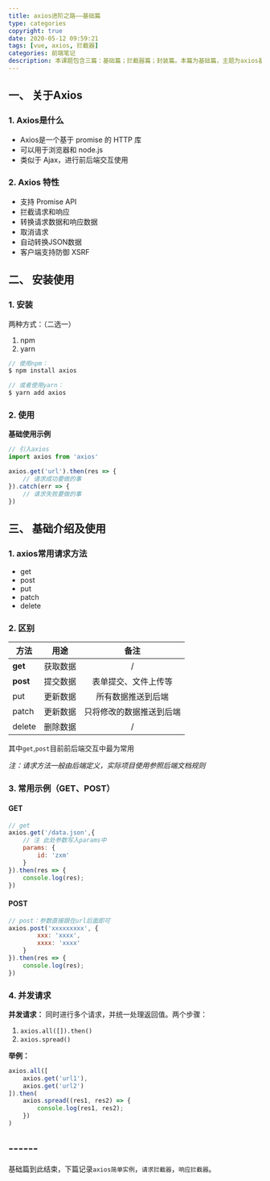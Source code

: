 ```yaml
---
title: axios进阶之路——基础篇
type: categories
copyright: true
date: 2020-05-12 09:59:21
tags: [vue, axios, 拦截器]
categories: 前端笔记
description: 本课题包含三篇：基础篇；拦截器篇；封装篇。本篇为基础篇，主题为axios基础介绍及安装使用。
---
```


## 一、 关于Axios
### 1. Axios是什么
- Axios是一个基于 promise 的 HTTP 库
- 可以用于浏览器和 node.js 
- 类似于 Ajax，进行前后端交互使用

### 2. Axios 特性
- 支持 Promise API 
- 拦截请求和响应
- 转换请求数据和响应数据
- 取消请求
- 自动转换JSON数据
- 客户端支持防御 XSRF

## 二、 安装使用
### 1. 安装
两种方式：（二选一）
1. npm
2. yarn

```js
// 使用npm：
$ npm install axios
```

```js
// 或者使用yarn：
$ yarn add axios
```

### 2. 使用
**基础使用示例**
```js
// 引入axios
import axios from 'axios'

axios.get('url').then(res => {
    // 请求成功要做的事
}).catch(err => {
    // 请求失败要做的事
})
```

## 三、 基础介绍及使用

### 1. axios常用请求方法
- get
- post
- put
- patch
- delete

### 2. 区别
|方法|用途|备注|
|--|--|:--:|
|**get**|获取数据|/|
|**post**|提交数据|表单提交、文件上传等|
|put|更新数据|所有数据推送到后端|
|patch|更新数据|只将修改的数据推送到后端|
|delete|删除数据|/|

其中`get`,`post`目前前后端交互中最为常用

*注：请求方法一般由后端定义，实际项目使用参照后端文档规则*

### 3. 常用示例（GET、POST）
#### GET
```js
// get
axios.get('/data.json',{
    // 注 此处参数写入params中
    params: {
        id: 'zxm'
    }
}).then(res => {
    console.log(res);
})
```

#### POST
```js
// post：参数直接跟在url后面即可
axios.post('xxxxxxxxx', {
        xxx: 'xxxx',
        xxxx: 'xxxx'
    }
}).then(res => {
    console.log(res);
})
```

### 4. 并发请求
**并发请求：**
 同时进行多个请求，并统一处理返回值。两个步骤：
1. `axios.all([]).then()`
2. `axios.spread()`

**举例：**
```js
axios.all([
    axios.get('url1'),
    axios.get('url2')
]).then(
    axios.spread((res1, res2) => {
        console.log(res1, res2);
    })
)
```

## ------
基础篇到此结束，下篇记录`axios简单实例`，`请求拦截器`，`响应拦截器`。


